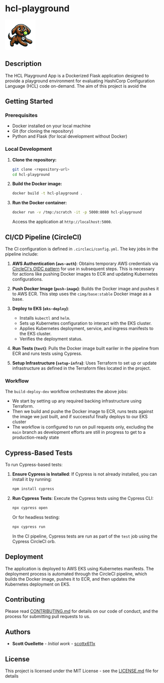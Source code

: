 # hcl-playground
<img src="./app/static/dog.png" height=100px  alt="Cute dog with HCL on its collar"/>

## Description

The HCL Playground App is a Dockerized Flask application designed to provide a playground environment for evaluating HashiCorp Configuration Language (HCL) code on-demand.
The aim of this project is avoid the

## Getting Started

### Prerequisites

- Docker installed on your local machine
- Git (for cloning the repository)
- Python and Flask (for local development without Docker)

### Local Development

1. **Clone the repository:**
   ```bash
   git clone <repository-url>
   cd hcl-playground
   ```

2. **Build the Docker image:**
   ```bash
   docker build -t hcl-playground .
   ```

3. **Run the Docker container:**
   ```bash
   docker run -v /tmp:/scratch -it -p 5000:8080 hcl-playground
   ```
   Access the application at `http://localhost:5000`.

## CI/CD Pipeline (CircleCI)

The CI configuration is defined in `.circleci/config.yml`. The key jobs in the pipeline include:

1. **AWS Authentication (`aws-auth`)**:
   Obtains temporary AWS credentials via [CircleCI's OIDC pattern](https://circleci.com/docs/openid-connect-tokens/) for use in subsequent steps. This is necessary for actions like pushing Docker images to ECR and updating Kubernetes configurations.

2. **Push Docker Image (`push-image`)**:
   Builds the Docker image and pushes it to AWS ECR. This step uses the `cimg/base:stable` Docker image as a base.

3. **Deploy to EKS (`eks-deploy`)**:
   - Installs `kubectl` and `helm`.
   - Sets up Kubernetes configuration to interact with the EKS cluster.
   - Applies Kubernetes deployment, service, and ingress manifests to the EKS cluster.
   - Verifies the deployment status.

4. **Run Tests (`test`)**:
   Pulls the Docker image built eariler in the pipeline from ECR and runs tests using Cypress.

5. **Setup Infrastructure (`setup-infra`)**:
   Uses Terraform to set up or update infrastructure as defined in the Terraform files located in the project.

### Workflow

The `build-deploy-dev` workflow orchestrates the above jobs:

- We start by setting up any required backing infrastructure using Terraform.
- Then we build and pushe the Docker image to ECR, runs tests against the image we just built, and if successful finally deploys to our EKS cluster
- The workflow is configured to run on pull requests only, excluding the `main` branch as development efforts are still in progress to get to a production-ready state

## Cypress-Based Tests

To run Cypress-based tests:

1. **Ensure Cypress is Installed**:
   If Cypress is not already installed, you can install it by running:
   ```bash
   npm install cypress
   ```

2. **Run Cypress Tests**:
   Execute the Cypress tests using the Cypress CLI:
   ```bash
   npx cypress open
   ```
   Or for headless testing:
   ```bash
   npx cypress run
   ```

   In the CI pipeline, Cypress tests are run as part of the `test` job using the Cypress CircleCI orb.

## Deployment

The application is deployed to AWS EKS using Kubernetes manifests. The deployment process is automated through the CircleCI pipeline, which builds the Docker image, pushes it to ECR, and then updates the Kubernetes deployment on EKS.

## Contributing

Please read [CONTRIBUTING.md](CONTRIBUTING.md) for details on our code of conduct, and the process for submitting pull requests to us.

## Authors

- **Scott Ouellette** - *Initial work* - [scottx611x](https://github.com/scottx611x)

## License

This project is licensed under the MIT License - see the [LICENSE.md](LICENSE.md) file for details